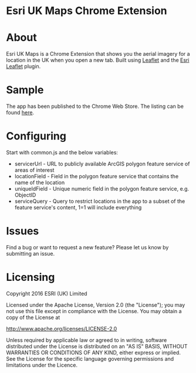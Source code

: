 # **Esri UK Maps Chrome Extension**

# About

Esri UK Maps is a Chrome Extension that shows you the aerial imagery for a location in the UK when you open a new tab. Built using [Leaflet](https://github.com/Leaflet/Leaflet) and the [Esri Leaflet](https://github.com/Esri/esri-leaflet) plugin.

# Sample
The app has been published to the Chrome Web Store. The listing can be found [here](https://chrome.google.com/webstore/detail/esri-uk-maps/aflbpeobpgdpibcfhkkjhaonbbpkmefg?hl=en-GB).

# Configuring
Start with common.js and the below variables:
- servicerUrl - URL to publicly available ArcGIS polygon feature service of areas of interest
- locationField - Field in the polygon feature service that contains the name of the location
- uniqueIdField - Unique numeric field in the polygon feature service, e.g. ObjectID 
- serviceQuery - Query to restrict locations in the app to a subset of the feature service's content, 1=1 will include everything

# Issues

Find a bug or want to request a new feature? Please let us know by submitting an issue.

# Licensing

Copyright 2016 ESRI (UK) Limited

Licensed under the Apache License, Version 2.0 (the "License"); you may not use this file except in compliance with the License. You may obtain a copy of the License at

http://www.apache.org/licenses/LICENSE-2.0

Unless required by applicable law or agreed to in writing, software distributed under the License is distributed on an "AS IS" BASIS, WITHOUT WARRANTIES OR CONDITIONS OF ANY KIND, either express or implied. See the License for the specific language governing permissions and limitations under the Licence.
